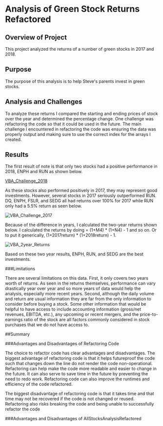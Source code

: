 # Analysis of Green Stock Returns Refactored

## Overview of Project
This project analyzed the returns of a number of green stocks in 2017 and 2018.

## Purpose
The purpose of this analysis is to help Steve's parents invest in green stocks. 

## Analysis and Challenges
To analyze these returns I compared the starting and ending prices of stock over the year and determined the percentage change. One challenge was refactoring the code so that it could be used in the future.  The main challenge I encountered in refactoring the code was ensuring the data was properly output and making sure to use the correct index for the arrays I created. 

## Results
The first result of note is that only two stocks had a positive performance in 2018, ENPH and RUN as shown below.

[VBA_Challenge_2018](https://user-images.githubusercontent.com/109701875/184050036-8d81e0c9-6a4f-4765-b1ba-1779e7d36880.png)

As these stocks also performed positively in 2017, they may represent good investments. However, several stocks in 2017 seriously outperformed RUN. DQ, ENPH, FSLR, and SEDG all had returns over 100% for 2017 while RUN only had a 5.5% return as seen below. 

![VBA_Challenge_2017](https://user-images.githubusercontent.com/109701875/184050342-81c5b157-b40d-4509-957f-e9b64c95e9da.png)

Because of the difference in years, I calculated the two-year returns shown below. I calculated the returns by doing = (1+M4) * (1+N4) - 1 and so on. Or to put it generically, (1+2017return) * (1+2018return) - 1. 

![VBA_2year_Returns](https://user-images.githubusercontent.com/109701875/184050682-e26284d7-19a5-43da-aeb4-3f18524afea3.png)

Based on these two year results, ENPH, RUN, and SEDG are the best investments. 

###Limitations

There are several limitations on this data. First, it only covers two years worth of returns. As seen in the returns themselves, performance can vary drastically year over year and so more years of data would help the analysis, especially more recent years. Second, although the daily volume and return are usual information they are far from the only information to consider before buying a stock. Some other information that would be helpful to have access to include accounting information (gross/net revenues, EBITDA, etc.), any upcoming or recent mergers, and the price-to-earnings ratio of the stock are all factors commonly considered in stock purchases that we do not have access to. 

##Summary

###Advantages and Disadvantages of Refactoring Code

The choice to refactor code has clear advantages and disadvantages. The biggest advantage of refactoring code is that it helps futureproof the code such that changes down the line do not render the code non-operational. Refactoring can help make the code more readable and easier to change in the future. It can also serve to save time in the future by preventing the need to redo work. Refactoring code can also improve the runtimes and efficiency of the code refactored. 

The biggest disadvantage of refactoring code is that it takes time and that time may not be recovered if the code is not changed or reused. Refactoring also risks breaking the code and being unable to successfully refactor the code

###Advantages and Disadvantages of AllStocksAnalysisRefactored

